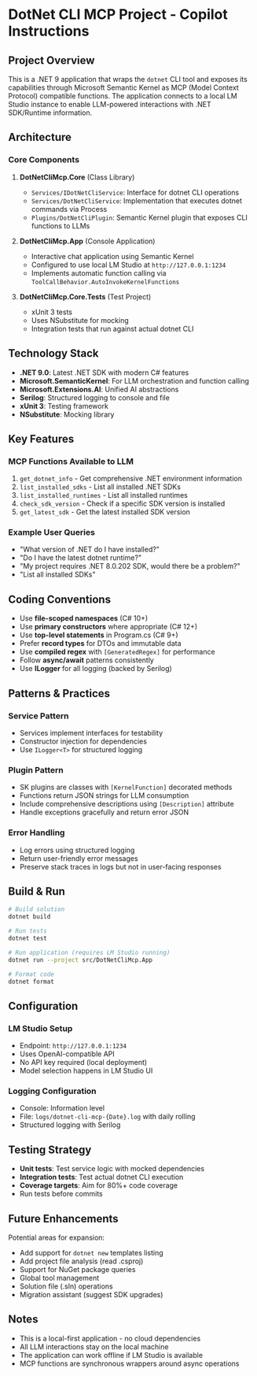 # DotNet CLI MCP Project - Copilot Instructions

## Project Overview

This is a .NET 9 application that wraps the `dotnet` CLI tool and exposes its capabilities through Microsoft Semantic Kernel as MCP (Model Context Protocol) compatible functions. The application connects to a local LM Studio instance to enable LLM-powered interactions with .NET SDK/Runtime information.

## Architecture

### Core Components

1. **DotNetCliMcp.Core** (Class Library)
   - `Services/IDotNetCliService`: Interface for dotnet CLI operations
   - `Services/DotNetCliService`: Implementation that executes dotnet commands via Process
   - `Plugins/DotNetCliPlugin`: Semantic Kernel plugin that exposes CLI functions to LLMs

2. **DotNetCliMcp.App** (Console Application)
   - Interactive chat application using Semantic Kernel
   - Configured to use local LM Studio at `http://127.0.0.1:1234`
   - Implements automatic function calling via `ToolCallBehavior.AutoInvokeKernelFunctions`

3. **DotNetCliMcp.Core.Tests** (Test Project)
   - xUnit 3 tests
   - Uses NSubstitute for mocking
   - Integration tests that run against actual dotnet CLI

## Technology Stack

- **.NET 9.0**: Latest .NET SDK with modern C# features
- **Microsoft.SemanticKernel**: For LLM orchestration and function calling
- **Microsoft.Extensions.AI**: Unified AI abstractions
- **Serilog**: Structured logging to console and file
- **xUnit 3**: Testing framework
- **NSubstitute**: Mocking library

## Key Features

### MCP Functions Available to LLM

1. `get_dotnet_info` - Get comprehensive .NET environment information
2. `list_installed_sdks` - List all installed .NET SDKs
3. `list_installed_runtimes` - List all installed runtimes
4. `check_sdk_version` - Check if a specific SDK version is installed
5. `get_latest_sdk` - Get the latest installed SDK version

### Example User Queries

- "What version of .NET do I have installed?"
- "Do I have the latest dotnet runtime?"
- "My project requires .NET 8.0.202 SDK, would there be a problem?"
- "List all installed SDKs"

## Coding Conventions

- Use **file-scoped namespaces** (C# 10+)
- Use **primary constructors** where appropriate (C# 12+)
- Use **top-level statements** in Program.cs (C# 9+)
- Prefer **record types** for DTOs and immutable data
- Use **compiled regex** with `[GeneratedRegex]` for performance
- Follow **async/await** patterns consistently
- Use **ILogger** for all logging (backed by Serilog)

## Patterns & Practices

### Service Pattern
- Services implement interfaces for testability
- Constructor injection for dependencies
- Use `ILogger<T>` for structured logging

### Plugin Pattern
- SK plugins are classes with `[KernelFunction]` decorated methods
- Functions return JSON strings for LLM consumption
- Include comprehensive descriptions using `[Description]` attribute
- Handle exceptions gracefully and return error JSON

### Error Handling
- Log errors using structured logging
- Return user-friendly error messages
- Preserve stack traces in logs but not in user-facing responses

## Build & Run

```bash
# Build solution
dotnet build

# Run tests
dotnet test

# Run application (requires LM Studio running)
dotnet run --project src/DotNetCliMcp.App

# Format code
dotnet format
```

## Configuration

### LM Studio Setup
- Endpoint: `http://127.0.0.1:1234`
- Uses OpenAI-compatible API
- No API key required (local deployment)
- Model selection happens in LM Studio UI

### Logging Configuration
- Console: Information level
- File: `logs/dotnet-cli-mcp-{Date}.log` with daily rolling
- Structured logging with Serilog

## Testing Strategy

- **Unit tests**: Test service logic with mocked dependencies
- **Integration tests**: Test actual dotnet CLI execution
- **Coverage targets**: Aim for 80%+ code coverage
- Run tests before commits

## Future Enhancements

Potential areas for expansion:
- Add support for `dotnet new` templates listing
- Add project file analysis (read .csproj)
- Support for NuGet package queries
- Global tool management
- Solution file (.sln) operations
- Migration assistant (suggest SDK upgrades)

## Notes

- This is a local-first application - no cloud dependencies
- All LLM interactions stay on the local machine
- The application can work offline if LM Studio is available
- MCP functions are synchronous wrappers around async operations

